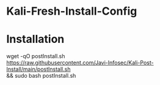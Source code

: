 # Kali-Fresh-Install-Config

# Installation
wget -qO postInstall.sh \
https://raw.githubusercontent.com/Javi-Infosec/Kali-Post-Install/main/postInstall.sh \
&& sudo bash postInstall.sh
